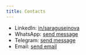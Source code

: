 ```yaml
---
title: Contacts
---
```



* LinkedIn: [in/saraguseinova](https://www.linkedin.com/in/saraguseinova/)
* WhatsApp: [send message](https://wa.me/905071590431)
* Telegram: [send message](https://t.me/msprincesssara)
* Email: [send email](mailto:s.guseinova97@gmail.com)